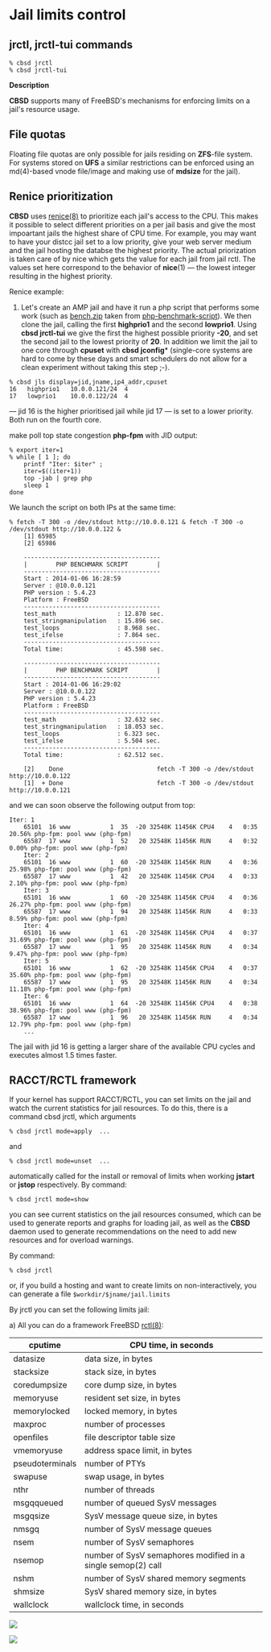 # Jail limits control

## jrctl, jrctl-tui commands

```
% cbsd jrctl
% cbsd jrctl-tui
```
**Description**

**CBSD** supports many of FreeBSD's mechanisms for enforcing limits on a jail's resource usage.

## File quotas

Floating file quotas are only possible for jails residing on **ZFS**-file system. For systems stored on **UFS** a similar restrictions can be enforced using an md(4)-based vnode file/image and making use of **mdsize** for the jail).

## Renice prioritization

**CBSD** uses [renice(8)](http://www.freebsd.org/cgi/man.cgi?query=renice&sektion=8) to prioritize each jail's access to the CPU. This makes it possible to select different priorities on a per jail basis and give the most impoartant jails the highest share of CPU time. For example, you may want to have your distcc jail set to a low priority, give your web server medium and the jail hosting the databse the highest priority. The actual priorization is taken care of by nice which gets the value for each jail from jail rctl. The values set here correspond to the behavior of **nice**(1) — the lowest integer resulting in the highest priority.

Renice example:

1) Let's create an AMP jail and have it run a php script that performs some work (such as [bench.zip](https://www.bsdstore.ru/en/misc/bench.zip) taken from [php-benchmark-script](http://www.php-benchmark-script.com/)). We then clone the jail, calling the first **highprio1** and the second **lowprio1**. Using **cbsd jrctl-tui** we give the first the highest possible priority **-20**, and set the second jail to the lowest priority of **20**. In addition we limit the jail to one core through **cpuset** with **cbsd jconfig*** (single-core systems are hard to come by these days and smart schedulers do not allow for a clean experiment without taking this step ;-).

```
% cbsd jls display=jid,jname,ip4_addr,cpuset
16   highprio1   10.0.0.121/24  4
17   lowprio1    10.0.0.122/24  4
```
— jid 16 is the higher prioritised jail while jid 17 — is set to a lower priority. Both run on the fourth core.

make poll top state congestion **php-fpm** with JID output:

```
% export iter=1
% while [ 1 ]; do
    printf "Iter: $iter" ;
    iter=$((iter+1))
    top -jab | grep php
    sleep 1
done
```
We launch the script on both IPs at the same time:

```
% fetch -T 300 -o /dev/stdout http://10.0.0.121 & fetch -T 300 -o /dev/stdout http://10.0.0.122 &
	[1] 65985
	[2] 65986

	--------------------------------------
	|        PHP BENCHMARK SCRIPT        |
	--------------------------------------
	Start : 2014-01-06 16:28:59
	Server : @10.0.0.121
	PHP version : 5.4.23
	Platform : FreeBSD
	--------------------------------------
	test_math                 : 12.870 sec.
	test_stringmanipulation   : 15.896 sec.
	test_loops                : 8.968 sec.
	test_ifelse               : 7.864 sec.
	--------------------------------------
	Total time:               : 45.598 sec.

	--------------------------------------
	|        PHP BENCHMARK SCRIPT        |
	--------------------------------------
	Start : 2014-01-06 16:29:02
	Server : @10.0.0.122
	PHP version : 5.4.23
	Platform : FreeBSD
	--------------------------------------
	test_math                 : 32.632 sec.
	test_stringmanipulation   : 18.053 sec.
	test_loops                : 6.323 sec.
	test_ifelse               : 5.504 sec.
	--------------------------------------
	Total time:               : 62.512 sec.

	[2]    Done                          fetch -T 300 -o /dev/stdout http://10.0.0.122
	[1]  + Done                          fetch -T 300 -o /dev/stdout http://10.0.0.121

```
and we can soon observe the following output from top:

```
Iter: 1
	65101  16 www           1  35  -20 32548K 11456K CPU4    4   0:35  20.56% php-fpm: pool www (php-fpm)
	65587  17 www           1  52   20 32548K 11456K RUN     4   0:32   0.00% php-fpm: pool www (php-fpm)
	Iter: 2
	65101  16 www           1  60  -20 32548K 11456K RUN     4   0:36  25.98% php-fpm: pool www (php-fpm)
	65587  17 www           1  42   20 32548K 11456K CPU4    4   0:33   2.10% php-fpm: pool www (php-fpm)
	Iter: 3
	65101  16 www           1  60  -20 32548K 11456K CPU4    4   0:36  26.27% php-fpm: pool www (php-fpm)
	65587  17 www           1  94   20 32548K 11456K RUN     4   0:33   8.59% php-fpm: pool www (php-fpm)
	Iter: 4
	65101  16 www           1  61  -20 32548K 11456K CPU4    4   0:37  31.69% php-fpm: pool www (php-fpm)
	65587  17 www           1  95   20 32548K 11456K RUN     4   0:34   9.47% php-fpm: pool www (php-fpm)
	Iter: 5
	65101  16 www           1  62  -20 32548K 11456K CPU4    4   0:37  35.60% php-fpm: pool www (php-fpm)
	65587  17 www           1  95   20 32548K 11456K RUN     4   0:34  11.18% php-fpm: pool www (php-fpm)
	Iter: 6
	65101  16 www           1  64  -20 32548K 11456K CPU4    4   0:38  38.96% php-fpm: pool www (php-fpm)
	65587  17 www           1  96   20 32548K 11456K RUN     4   0:34  12.79% php-fpm: pool www (php-fpm)
	...
```

The jail with jid 16 is getting a larger share of the available CPU cycles and executes almost 1.5 times faster.

## RACCT/RCTL framework

If your kernel has support RACCT/RCTL, you can set limits on the jail and watch the current statistics for jail resources. To do this, there is a command cbsd jrctl, which arguments

```
% cbsd jrctl mode=apply  ...
```
and

```
% cbsd jrctl mode=unset  ...
```
automatically called for the install or removal of limits when working **jstart** or **jstop** respectively. By command:

```
% cbsd jrctl mode=show
```
you can see current statistics on the jail resources consumed, which can be used to generate reports and graphs for loading jail, as well as the **CBSD** daemon used to generate recommendations on the need to add new resources and for overload warnings.

By command:

```
% cbsd jrctl
```
or, if you build a hosting and want to create limits on non-interactively, you can generate a file `$workdir/$jname/jail.limits`

By jrctl you can set the following limits jail:

a) All you can do a framework FreeBSD [rctl(8)](http://man.freebsd.org/rctl/8):

|cputime 	|   CPU time, in seconds|
| ---     |     ---               |
| datasize	|   data size, in bytes |
|	stacksize	|   stack size, in bytes |
| coredumpsize |  core dump size, in bytes |
|	memoryuse	|   resident set size, in bytes |
|	memorylocked	|  locked memory, in bytes |
| maxproc |	   number of processes |
|	openfiles	 |  file descriptor table size |
|	vmemoryuse	|  address space limit, in bytes |
|	pseudoterminals |  number of PTYs |
| swapuse 	|   swap usage, in bytes |
|	nthr |		   number of threads |
|	msgqqueued	|  number of queued SysV messages |
|	msgqsize	|  SysV message queue size, in bytes |
| nmsgq		|  number of SysV message queues |
|	nsem		|   number of SysV semaphores |
| nsemop	|	   number of SysV semaphores modified in a single semop(2) call |
|	nshm		|   number of SysV shared memory segments |
|	shmsize 	|   SysV shared memory size, in bytes |
|	wallclock	|   wallclock time, in seconds |

![](https://www.bsdstore.ru/img/jrctl1.png)

![](https://www.bsdstore.ru/img/jrctl2.png)

